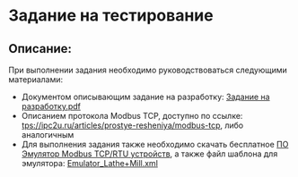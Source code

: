 # Задание на тестирование

## Описание:
При выполнении задания необходимо руководствоваться следующими материалами:
* Документом описывающим задание на разработку: [Задание на разработку.pdf](https://github.com/AlexSilver75/TestForCandidate/blob/main/%D0%97%D0%B0%D0%B4%D0%B0%D0%BD%D0%B8%D0%B5%20%D0%BD%D0%B0%20%D1%80%D0%B0%D0%B7%D1%80%D0%B0%D0%B1%D0%BE%D1%82%D0%BA%D1%83.pdf)
* Описанием протокола Modbus TCP, доступно по ссылке: [tps://ipc2u.ru/articles/prostye-resheniya/modbus-tcp](https://zyfra.bitrix24.ru/~Di5OU), либо аналогичным
* Для выполнения задания также необходимо скачать бесплатное [ПО Эмулятор Modbus TCP/RTU устройств](https://zyfra.bitrix24.ru/~Di5OU), а также файл шаблона для эмулятора: [Emulator_Lathe+Mill.xml](https://github.com/AlexSilver75/TestForCandidate/blob/main/Modbus.Emulator/Emulator_Lathe%2BMill.xml)

